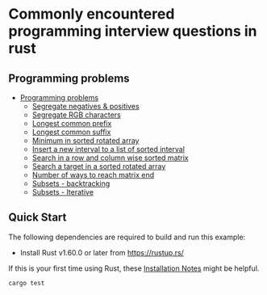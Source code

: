 # Commonly encountered programming interview questions in rust

## Programming problems
  - [Programming problems](#programming-problems)
    - [Segregate negatives & positives](https://github.com/ratulb/programming_interview_questions_in_rust/blob/master/segregate_pos_and_negs/src/lib.rs)
    - [Segregate RGB characters](https://github.com/ratulb/programming_interview_questions_in_rust/blob/master/segregate_rgb_characters/src/lib.rs)
    - [Longest common prefix](https://github.com/ratulb/programming_interview_questions_in_rust/blob/master/longest_common_prefix/src/lib.rs)
    - [Longest common suffix](https://github.com/ratulb/programming_interview_questions_in_rust/blob/master/longest_common_suffix/src/lib.rs)
    - [Minimum in sorted rotated array](https://github.com/ratulb/programming_interview_questions_in_rust/blob/master/min_in_sorted_rotated_array/src/lib.rs)
    - [Insert a new interval to a list of sorted interval](https://github.com/ratulb/programming_interview_questions_in_rust/blob/master/insert_new_interval/src/lib.rs)
    - [Search in a row and column wise sorted matrix](https://github.com/ratulb/programming_interview_questions_in_rust/blob/master/search_in_sorted_matrix/src/lib.rs)
    - [Search a target in a sorted rotated array](https://github.com/ratulb/programming_interview_questions_in_rust/blob/master/search_in_sorted_rotated_array/src/lib.rs)
    - [Number of ways to reach matrix end](https://github.com/ratulb/programming_interview_questions_in_rust/blob/master/num_ways_to_reach_matrix_end/src/lib.rs)
    - [Subsets - backtracking](https://github.com/ratulb/programming_interview_questions_in_rust/blob/master/subsets_backtracking/src/lib.rs)
    - [Subsets - Iterative](https://github.com/ratulb/programming_interview_questions_in_rust/blob/master/subsets_iterative/src/lib.rs)
    
## Quick Start

The following dependencies are required to build and run this example:

- Install Rust v1.60.0 or later from https://rustup.rs/

If this is your first time using Rust, these [Installation
Notes](README-installation-notes.md) might be helpful.

```bash
cargo test
```

